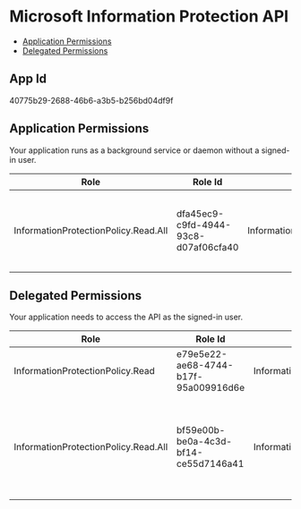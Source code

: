 # Microsoft Information Protection API
- [Application Permissions](#application-permissions)
- [Delegated Permissions](#delegated-permissions)

## App Id
40775b29-2688-46b6-a3b5-b256bd04df9f

## Application Permissions
Your application runs as a background service or daemon without a signed-in user.

| Role | Role Id | Display Name | Description |
|---|---|---|---|
| InformationProtectionPolicy.Read.All | dfa45ec9-c9fd-4944-93c8-d07af06cfa40 | InformationProtectionPolicy.Read.All | Read all published labels and label policies for an organization. |

## Delegated Permissions
Your application needs to access the API as the signed-in user. 

| Role | Role Id | Display Name | Description |
|---|---|---|---|
| InformationProtectionPolicy.Read | e79e5e22-ae68-4744-b17f-95a009916d6e | InformationProtectionPolicy.Read | Read user labels and label policies. |
| InformationProtectionPolicy.Read.All | bf59e00b-be0a-4c3d-bf14-ce55d7146a41 | InformationProtectionPolicy.Read.All | Read all published labels and label policies for an organization on your behalf. |

